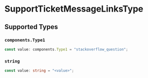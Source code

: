 # SupportTicketMessageLinksType


## Supported Types

### `components.Type1`

```typescript
const value: components.Type1 = "stackoverflow_question";
```

### `string`

```typescript
const value: string = "<value>";
```

